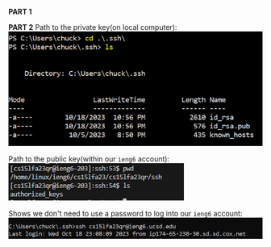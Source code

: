 **PART 1**

**PART 2**
Path to the private key(on local computer):
![image](private_part_2_lab.png)

Path to the public key(within our `ieng6` account):
![image](public_part_2lab.png)

Shows we don't need to use a password to log into our `ieng6` account:
![image](no_password_part_2_lab.png)
